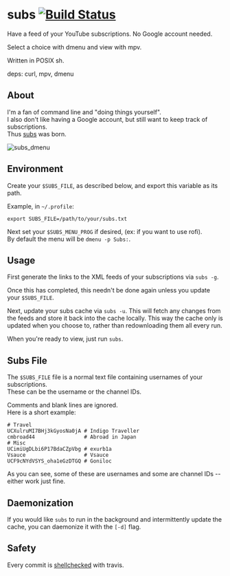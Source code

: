 # subs [![Build Status](https://api.travis-ci.org/mitchweaver/subs.svg?branch=master)](https://travis-ci.com/mitchweaver/subs)

Have a feed of your YouTube subscriptions. No Google account needed.

Select a choice with dmenu and view with mpv.

Written in POSIX sh.

deps: curl, mpv, dmenu

## About

I'm a fan of command line and "doing things yourself".  
I also don't like having a Google account, but still want to keep track of subscriptions.  
Thus [subs](http://github.com/mitchweaver/subs) was born.

![subs_dmenu](https://i.imgur.com/8vD66zO.png)

## Environment

Create your `$SUBS_FILE`, as described below, and export this variable as its path.

Example, in `~/.profile`:

`export SUBS_FILE=/path/to/your/subs.txt`

Next set your `$SUBS_MENU_PROG` if desired, (ex: if you want to use rofi).  
By default the menu will be `dmenu -p Subs:`.

## Usage

First generate the links to the XML feeds of your subscriptions via `subs -g`.

Once this has completed, this needn't be done again unless you update your `$SUBS_FILE`.

Next, update your subs cache via `subs -u`. This will fetch any
changes from the feeds and store it back into the cache locally.
This way the cache only is updated when you choose to, rather than
redownloading them all every run.

When you're ready to view, just run `subs`.

## Subs File

The `$SUBS_FILE` file is a normal text file containing usernames of your subscriptions.  
These can be the username or the channel IDs.

Comments and blank lines are ignored.  
Here is a short example:

```
# Travel
UCXulruMI7BHj3kGyosNa0jA # Indigo Traveller
cmbroad44                # Abroad in Japan
# Misc
UCimiUgDLbi6P17BdaCZpVbg # exurb1a
Vsauce                   # Vsauce
UCF9cNYdVSYS_oha1eGzDTGQ # Goniloc
```

As you can see, some of these are usernames and some are channel IDs -- either work just fine.

## Daemonization

If you would like `subs` to run in the background and intermittently update the cache, you can
daemonize it with the `[-d]` flag.

## Safety

Every commit is [shellchecked](https://github.com/mitchweaver/subs/blob/master/.travis.yml) with travis.
